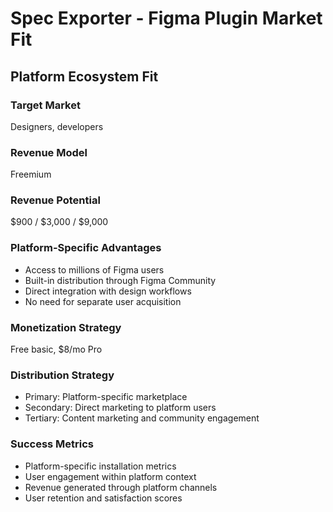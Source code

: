 # Spec Exporter - Figma Plugin Market Fit

## Platform Ecosystem Fit

### Target Market
Designers, developers

### Revenue Model
Freemium

### Revenue Potential
$900 / $3,000 / $9,000

### Platform-Specific Advantages
- Access to millions of Figma users
- Built-in distribution through Figma Community
- Direct integration with design workflows
- No need for separate user acquisition

### Monetization Strategy
Free basic, $8/mo Pro

### Distribution Strategy
- Primary: Platform-specific marketplace
- Secondary: Direct marketing to platform users
- Tertiary: Content marketing and community engagement

### Success Metrics
- Platform-specific installation metrics
- User engagement within platform context
- Revenue generated through platform channels
- User retention and satisfaction scores

